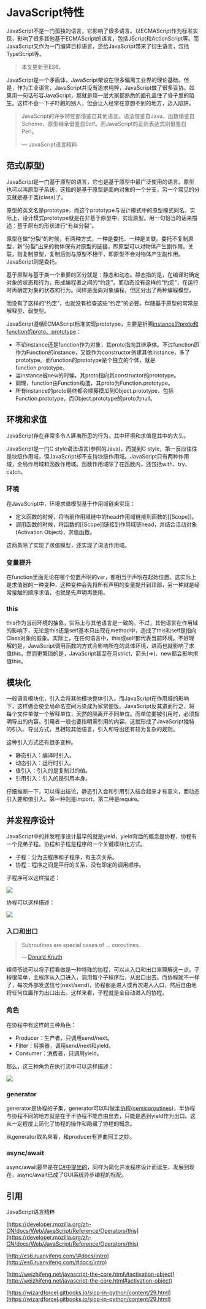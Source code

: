 # JavaScript特性

JavaScript不是一门孤独的语言，它影响了很多语言。以ECMAScript作为标准实现，影响了很多其他基于ECMAScript的语言，包括JScript和ActionScript等。而JavaScript又作为一门编译目标语言，还给JavaScript带来了衍生语言，包括TypeScript等。

> 本文更新至ES6。

JavaScript是一个矛盾体，JavaScript架设在很多偏离工业界的理论基础。但是，作为工业语言，JavaScript并没有追求纯粹，JavaScript做了很多妥协。如果用一句话形容JavaScript，那就是用一层大家都熟悉的面孔盖住了骨子里的陌生。这样不会一下子吓跑的别人，但会让人经常在意想不到的地方，迈入陷阱。

> JavaScript的许多特性都借鉴自其他语言。语法借鉴自Java，函数借鉴自Scheme，原型继承借鉴自Self。而JavaScript的正则表达式则借鉴自Perl。
>
> — JavaScript语言精粹

## 范式\(原型\)

JavaScript是一门基于原型的语言，它也是基于原型中最广泛使用的语言。原型也可以叫原型子系统，这指的是基于原型是面向对象的一个分支，另一个常见的分支就是基于类\(class\)了。

原型的英文名是prototype，而这个prototype与设计模式中的原型模式同名。实际上，设计模式prototype就是在非基于原型中，实现原型。用一句恰当的话来描述：基于原有的形状进行“有丝分裂”。

原型在做“分裂”的时候，有两种方式，一种是委托、一种是关联。委托不复制原型，新“分裂”出来的物体保有对原型的链接，即原型可以对物体产生副作用。关联，则复制原型，复制后则与原型不相干，即原型不会对物体产生副作用。JavaScript则是委托。

基于原型与基于类一个重要的区分就是：静态和动态。静态指的是，在编译时确定对象的状态和行为，形成编程者之间的“约定”。而动态没有这样的“约定”，在运行时再确定对象的状态和行为。同样是面向对象编程，但区分出了两种编程模型。

而没有了这样的“约定”，也就没有检查这些“约定”的必要。伴随基于原型的常常是解释型、弱类型。

JavaScript遵循ECMAScript标准实现prototype，主要是折腾[instance的proto和function的proto、prototype](https://github.com/creeperyang/blog/issues/9)：

* 不论instance还是function作为对象，其proto指向其继承体。不过function即作为Function的instance，又能作为constructor创建其他instance，多了prototype。而function的prototype是个独立的个体，就是function.prototype。
* 当instance被new的时候，其proto指向其constructor的prototype。
* 同理，function由Function构造，其proto为Function.prototype。
* 所有instance的proto最终都会顺藤摸瓜到Object.prototype，包括Function.prototype，而Object.prototype的proto为null。

## 环境和求值

JavaScript存在非常多令人匪夷所思的行为，其中环境和求值是其中的大头。

JavaScript是一门C style语法语言\(参照的Java\)，而提到C style，第一反应往往是块级作用域，但JavaScript却不支持块级作用域。JavaScript只有两种作用域，全局作用域和函数作用域。函数作用域除了在函数内，还包括with、try、catch。

### 环境

在JavaScript中，环境求值模型基于作用域链来实现：

* 定义函数的时候，将当前作用域链中的head作用域链接到函数的\[\[Scope\]\]。
* 调用函数的时候，将函数的\[\[Scope\]\]链接到作用域链head，并结合活动对象\(Activation Object\)，求值函数。

这两条除了实现了求值模型，还实现了词法作用域。

### 变量提升

在function里面无论在哪个位置声明的var，都相当于声明在起始位置。这实际上是求值器的一种变种，这种变种会先将所有声明的变量提升到顶部，另一种就是经常接触的顺序求值，也就是先声明再使用。

### this

this作为当前环境的抽象，实际上与其他语言是一致的。不过，其他语言在作用域的影响下，无论是this还是self基本只出现在method中，造成了this和self是指向Class对象的假象。实际上，在任何语言中，this或self都代表当前环境。不好理解的是，JavaScript调用函数的方式会影响所在的具体环境，进而也就影响了求值this。然而更繁琐的是，JavaScript甚至在用strict、箭头\(=&gt;\)、new都会影响求值this。

## 模块化

一般语言模块化，引入会将其他模块整体引入。而JavaScript在作用域的影响下，这样做会使全局命名空间污染成为家常便饭。JavaScript反其道而行之，将每个文件单做一个解释单位，天然的隔离开不同单位。而单位要被引用时，必须指明导出的内容。引用者一般也要指明需引用的内容。这就形成了JavaScript独特的引入、导出方式，且相较其他语言，引入和导出还有较为复杂的规则。

这种引入方式还有很多变种。

* 静态引入：编译时引入。
* 动态引入：运行时引入。
* 值引入：引入的是复制过的值。
* 引用引入：引入的是引用本身。

仔细推断一下，可以得出结论，静态引入会和引用引入结合起来才有意义，而动态引入要和值引入。第一种则是import，第二种是require。

## 并发程序设计

JavaScript中的并发程序设计最早的就是yield，yield背后的概念是协程，协程有一个兄弟子程。协程和子程是程序的一个关键模块化方式。

* 子程：分为主程序和子程序，有主次关系。
* 协程：程序之间是平行的关系，没有即定的调用顺序。

子程序可以这样描述：

![](../.gitbook/assets/subroutine.png)

协程可以这样描述：

![](../.gitbook/assets/coroutine.png)

### 入口和出口

> Subroutines are special cases of ... coroutines.
>
> — [Donald Knuth](https://en.wikipedia.org/wiki/Donald_Knuth)

祖师爷说可以将子程看做是一种特殊的协程，可以从入口和出口来理解这一点。子程很简单，主程序从入口进入，调用每个子程序后，从出口出去。而协程就不一样了，每次外部发送信号\(next/send\)，协程都是进入或再次进入入口，然后自由地将任何位置作为出口出去。这样来看，子程就是全自动进入的协程。

### 角色

在协程中有这样的三种角色：

* Producer：生产者，只调用send/next。
* Filter：转换器，调用send/next和yield。
* Consumer：消费者，只调用yield。

那么，这三种角色在执行流中可以这样描述：

![](../.gitbook/assets/produce_filter_consume.png)

### generator

generator是协程的子集，generator可以叫做[半协程\(semicoroutines\)](https://en.wikipedia.org/wiki/Coroutine#Comparison_with_generators)，半协程与协程不同的地方就是在于半协程不能自由出去，只能是遇到yield作为出口。这从一定程度上简化了协程的操作和隐藏了协程的概念。

从generator取名来看，和producer有异曲同工之妙。

### async/await

async/await最早是在[C\#中提出的](https://msdn.microsoft.com/en-us/library/hh191443%28v=vs.120%29.aspx)，同样为简化并发程序设计而诞生，发展到现在，async/await已成了GUI系统异步编程的标配。

## 引用

JavaScript语言精粹

[https://developer.mozilla.org/zh-CN/docs/Web/JavaScript/Reference/Operators/this](https://developer.mozilla.org/zh-CN/docs/Web/JavaScript/Reference/Operators/this)

[http://es6.ruanyifeng.com/\#docs/intro](http://es6.ruanyifeng.com/#docs/intro)

[http://weizhifeng.net/javascript-the-core.html\#activation-object](http://weizhifeng.net/javascript-the-core.html#activation-object)

[https://wizardforcel.gitbooks.io/sicp-in-python/content/29.html](https://wizardforcel.gitbooks.io/sicp-in-python/content/29.html)

